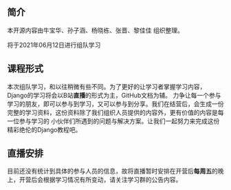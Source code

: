 ﻿## 简介

本开源内容由牛宝华、孙子涵、杨晓栋、张晋、黎佳佳 组织整理。

将于2021年06月12日进行组队学习

## 课程形式
本次组队学习，和以往稍微有些不同。为了更好的让学习者掌握学习内容，
Django的学习将会以B站**直播**的形式为主，GitHub文档为辅。
力争让每一个参与学习的朋友，即可以参与到学习，又可以参与到分享。我们在结营后，会生成一份完整的学习资料，这份资料除了我们组织人员提供的内容外，更有价值的内容是每一位参与学习的
小伙伴们所遇到的问题与解决方案。让我们一起努力来完成这份精彩绝伦的Django教程吧。

## 直播安排
目前还没有统计到具体的参与人员的信息，故将直播暂时安排在开营后**每周五**的晚上，开营后会根据学习情况有所变动，请关注学习群的公告内容。